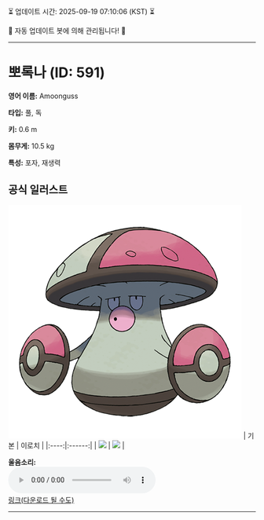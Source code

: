 
⏳ 업데이트 시간: 2025-09-19 07:10:06 (KST) ⏳

🤖 자동 업데이트 봇에 의해 관리됩니다! 🤖

---

# 뽀록나 (ID: 591)
**영어 이름:** Amoonguss

**타입:** 풀, 독

**키:** 0.6 m

**몸무게:** 10.5 kg

**특성:** 포자, 재생력

## 공식 일러스트
![](https://raw.githubusercontent.com/PokeAPI/sprites/master/sprites/pokemon/other/official-artwork/591.png)
| 기본 | 이로치 |
|:----:|:------:|
| <img src="http://play.pokemonshowdown.com/sprites/ani/amoonguss.gif" width="200"> | <img src="http://play.pokemonshowdown.com/sprites/ani-shiny/amoonguss.gif" width="200"> |

**울음소리:**<br><audio controls src="https://raw.githubusercontent.com/PokeAPI/cries/main/cries/pokemon/latest/591.ogg"></audio><br> [링크(다운로드 될 수도)](https://raw.githubusercontent.com/PokeAPI/cries/main/cries/pokemon/latest/591.ogg)


---
